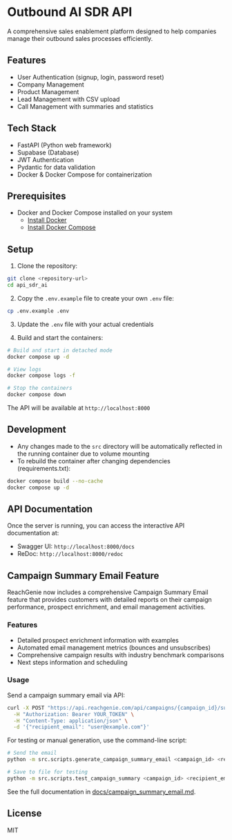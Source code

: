 # Outbound AI SDR API

A comprehensive sales enablement platform designed to help companies manage their outbound sales processes efficiently.

## Features

- User Authentication (signup, login, password reset)
- Company Management
- Product Management
- Lead Management with CSV upload
- Call Management with summaries and statistics

## Tech Stack

- FastAPI (Python web framework)
- Supabase (Database)
- JWT Authentication
- Pydantic for data validation
- Docker & Docker Compose for containerization

## Prerequisites

- Docker and Docker Compose installed on your system
  - [Install Docker](https://docs.docker.com/get-docker/)
  - [Install Docker Compose](https://docs.docker.com/compose/install/)

## Setup

1. Clone the repository:
```bash
git clone <repository-url>
cd api_sdr_ai
```

2. Copy the `.env.example` file to create your own `.env` file:
```bash
cp .env.example .env
```

3. Update the `.env` file with your actual credentials

4. Build and start the containers:
```bash
# Build and start in detached mode
docker compose up -d

# View logs
docker compose logs -f

# Stop the containers
docker compose down
```

The API will be available at `http://localhost:8000`

## Development

- Any changes made to the `src` directory will be automatically reflected in the running container due to volume mounting
- To rebuild the container after changing dependencies (requirements.txt):
```bash
docker compose build --no-cache
docker compose up -d
```

## API Documentation

Once the server is running, you can access the interactive API documentation at:
- Swagger UI: `http://localhost:8000/docs`
- ReDoc: `http://localhost:8000/redoc`

## Campaign Summary Email Feature

ReachGenie now includes a comprehensive Campaign Summary Email feature that provides customers with detailed reports on their campaign performance, prospect enrichment, and email management activities.

### Features

- Detailed prospect enrichment information with examples
- Automated email management metrics (bounces and unsubscribes)
- Comprehensive campaign results with industry benchmark comparisons
- Next steps information and scheduling

### Usage

Send a campaign summary email via API:

```bash
curl -X POST "https://api.reachgenie.com/api/campaigns/{campaign_id}/summary-email" \
  -H "Authorization: Bearer YOUR_TOKEN" \
  -H "Content-Type: application/json" \
  -d '{"recipient_email": "user@example.com"}'
```

For testing or manual generation, use the command-line script:

```bash
# Send the email
python -m src.scripts.generate_campaign_summary_email <campaign_id> <recipient_email>

# Save to file for testing
python -m src.scripts.test_campaign_summary <campaign_id> <recipient_email> --save-to-file
```

See the full documentation in [docs/campaign_summary_email.md](docs/campaign_summary_email.md).

## License

MIT 